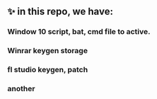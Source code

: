 ## ✨ in this repo, we have:
### Window 10 script, bat, cmd file to active. 
### Winrar keygen storage
### fl studio keygen, patch
### another
